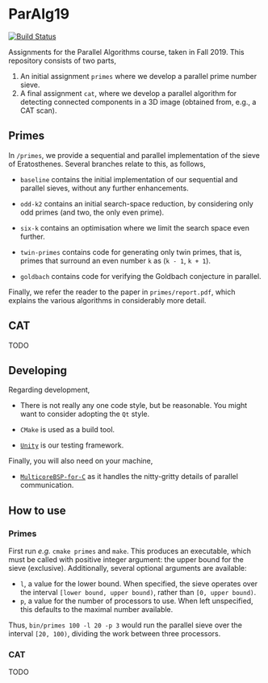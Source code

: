 # ParAlg19

[![Build Status](https://travis-ci.com/N-Wouda/ParAlg.svg?branch=master)](https://travis-ci.com/N-Wouda/ParAlg)

Assignments for the Parallel Algorithms course, taken in Fall 2019. This
repository consists of two parts,
 
1. An initial assignment `primes` where we develop a parallel prime number
   sieve.
2. A final assignment `cat`, where we develop a parallel algorithm for 
   detecting connected components in a 3D image (obtained from, e.g., a CAT 
   scan).

## Primes

In `/primes`, we provide a sequential and parallel implementation of the
sieve of Eratosthenes. Several branches relate to this, as follows,

  * `baseline` contains the initial implementation of our sequential and
    parallel sieves, without any further enhancements.
      
  * `odd-k2` contains an initial search-space reduction, by considering only 
    odd primes (and two, the only even prime).
      
  * `six-k` contains an optimisation where we limit the search space even
    further.  
      
  * `twin-primes` contains code for generating only twin primes, that is,
    primes that surround an even number `k` as (`k - 1`, `k + 1`).
      
  * `goldbach` contains code for verifying the Goldbach conjecture in
    parallel.

Finally, we refer the reader to the paper in `primes/report.pdf`, which
explains the various algorithms in considerably more detail.

## CAT

TODO

## Developing

Regarding development,

  * There is not really any one code style, but be reasonable. You might want
    to consider adopting the `Qt` style.
      
  * `CMake` is used as a build tool.
    
  * [`Unity`](http://www.throwtheswitch.org/unity) is our testing framework.

Finally, you will also need on your machine,

  * [`MulticoreBSP-for-C`](http://www.multicorebsp.com/download/) as it handles
    the nitty-gritty details of parallel communication.

## How to use

### Primes

First run _e.g._ `cmake primes` and `make`. This produces an executable, which
must be called with positive integer argument: the upper bound for the sieve 
(exclusive). Additionally, several optional arguments are available:

  * `l`, a value for the lower bound. When specified, the sieve operates over the
    interval `[lower bound, upper bound)`, rather than `[0, upper bound)`.
  * `p`, a value for the number of processors to use. When left unspecified, this
    defaults to the maximal number available.

Thus, ```bin/primes 100 -l 20 -p 3``` would run the parallel sieve over the 
interval `[20, 100)`, dividing the work between three processors.

### CAT

TODO
